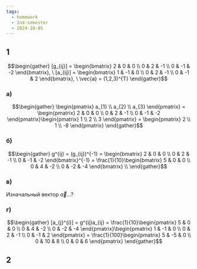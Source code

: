 ```yaml
---
tags:
  - homework
  - 2nd-semester
  - 2024-10-05
---
```

## 1

$$\begin{gather}
[g_{ij}] = \begin{bmatrix}
2 & 0 & 0 \\
0 & 2 & -1 \\
0 & -1 & -2
\end{bmatrix}, \ [a_{ij}] = \begin{bmatrix}
1 & -1 & 0 \\
0 & 2 & -1 \\
0 & -1 & 2
\end{bmatrix}, \ \vec{a} = (1,2,3)^{T}
\end{gather}$$

### а)

$$\begin{gather}
\begin{pmatrix}
a_{1} \\
a_{2} \\
a_{3}
\end{pmatrix} = \begin{pmatrix}
2 & 0 & 0 \\
0 & 2 & -1 \\
0 & -1 & -2
\end{pmatrix}\begin{pmatrix}
1 \\
2 \\
3
\end{pmatrix} = \begin{pmatrix}
2 \\
1 \\
-8
\end{pmatrix}
\end{gather}$$

### б)

$$\begin{gather}
g^{ij} = (g_{ij})^{-1} = \begin{bmatrix}
2 & 0 & 0 \\
0 & 2 & -1 \\
0 & -1 & -2
\end{bmatrix}^{-1} = \frac{1}{10}\begin{bmatrix}
5 & 0 & 0 \\
0 & 4 & -2 \\
0 & -2 & -4
\end{bmatrix} \\
\end{gather}$$

### в)

Изначальный вектор $\vec{a}$...?

### г)

$$\begin{gather}
[a_{j}^{i}] = g^{ij}a_{ij} = \frac{1}{10}\begin{pmatrix}
5 & 0 & 0 \\
0 & 4 & -2 \\
0 & -2 & -4
\end{pmatrix}\begin{pmatrix}
1 & -1 & 0 \\
0 & 2 & -1 \\
0 & -1 & 2
\end{pmatrix} = \frac{1}{100}\begin{pmatrix}
5 & -5 & 0 \\
0 & 10 & 8 \\
0 & 0 & 6
\end{pmatrix}
\end{gather}$$

## 2

